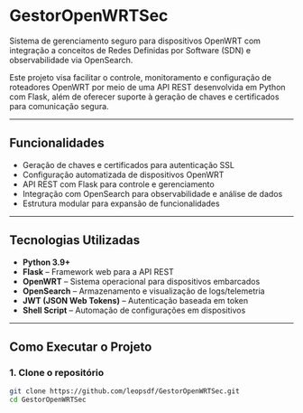 # GestorOpenWRTSec

Sistema de gerenciamento seguro para dispositivos OpenWRT com integração a conceitos de Redes Definidas por Software (SDN) e observabilidade via OpenSearch.

Este projeto visa facilitar o controle, monitoramento e configuração de roteadores OpenWRT por meio de uma API REST desenvolvida em Python com Flask, além de oferecer suporte à geração de chaves e certificados para comunicação segura.

---

## Funcionalidades

-  Geração de chaves e certificados para autenticação SSL
-  Configuração automatizada de dispositivos OpenWRT
-  API REST com Flask para controle e gerenciamento
-  Integração com OpenSearch para observabilidade e análise de dados
-  Estrutura modular para expansão de funcionalidades

---

## Tecnologias Utilizadas

- **Python 3.9+**
- **Flask** – Framework web para a API REST
- **OpenWRT** – Sistema operacional para dispositivos embarcados
- **OpenSearch** – Armazenamento e visualização de logs/telemetria
- **JWT (JSON Web Tokens)** – Autenticação baseada em token
- **Shell Script** – Automação de configurações em dispositivos

---

## Como Executar o Projeto

### 1. Clone o repositório

```bash
git clone https://github.com/leopsdf/GestorOpenWRTSec.git
cd GestorOpenWRTSec
